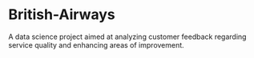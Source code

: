 # British-Airways
A data science project aimed at analyzing customer feedback regarding service quality and enhancing areas of improvement.
